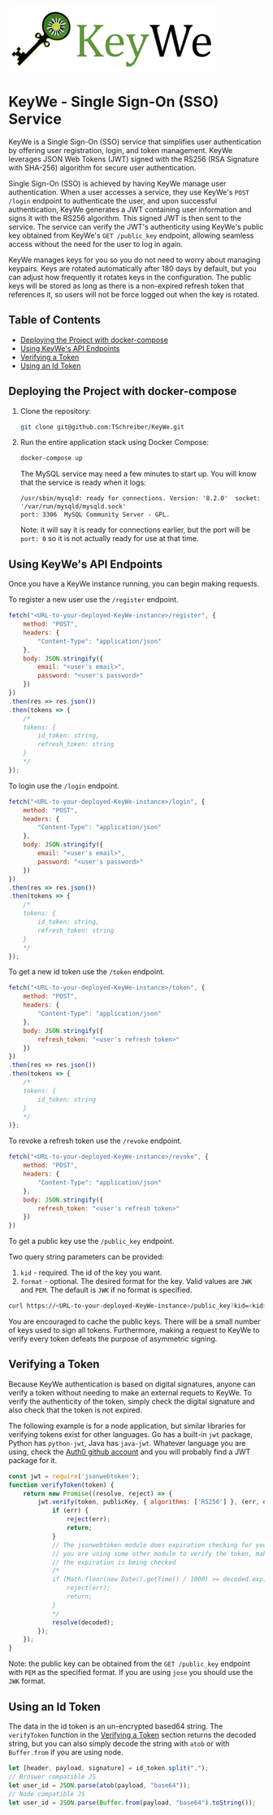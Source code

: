 ![](https://github.com/TSchreiber/KeyWe/blob/main/public/logo-text-128px.png?raw=true)
# KeyWe - Single Sign-On (SSO) Service

KeyWe is a Single Sign-On (SSO) service that simplifies user authentication by
offering user registration, login, and token management. KeyWe leverages JSON
Web Tokens (JWT) signed with the RS256 (RSA Signature with SHA-256) algorithm
for secure user authentication.

Single Sign-On (SSO) is achieved by having KeyWe manage user authentication.
When a user accesses a service, they use KeyWe's `POST /login` endpoint to
authenticate the user, and upon successful authentication, KeyWe generates a
JWT containing user information and signs it with the RS256 algorithm. This
signed JWT is then sent to the service. The service can verify the JWT's
authenticity using KeyWe's public key obtained from KeyWe's `GET /public_key`
endpoint, allowing seamless access without the need for the user to log in again.

KeyWe manages keys for you so you do not need to worry about managing keypairs.
Keys are rotated automatically after 180 days by default, but you can adjust
how frequently it rotates keys in the configuration. The public keys will be
stored as long as there is a non-expired refresh token that references it, so
users will not be force logged out when the key is rotated.

## Table of Contents

- [Deploying the Project with docker-compose](#deploying-the-project-with-docker-compose)
- [Using KeyWe's API Endpoints](#using-keywe's-api-endpoints)
- [Verifying a Token](#verifying-a-token)
- [Using an Id Token](#using-an-id-token)

## Deploying the Project with docker-compose

1. Clone the repository:

   ```bash
   git clone git@github.com:TSchreiber/KeyWe.git
   ```

2. Run the entire application stack using Docker Compose:

   ```bash
   docker-compose up
   ```

   The MySQL service may need a few minutes to start up. You will know that the service is ready when it logs:

   ```text
   /usr/sbin/mysqld: ready for connections. Version: '8.2.0'  socket: '/var/run/mysqld/mysqld.sock'
   port: 3306  MySQL Community Server - GPL.
   ```

   Note: it will say it is ready for connections earlier, but the port will be `port: 0` so it is not actually ready for use at that time.

## Using KeyWe's API Endpoints

Once you have a KeyWe instance running, you can begin making requests.

To register a new user use the `/register` endpoint.

```js
fetch("<URL-to-your-deployed-KeyWe-instance>/register", {
    method: "POST",
    headers: {
        "Content-Type": "application/json"
    },
    body: JSON.stringify({
        email: "<user's email>",
        password: "<user's password>"
    })
})
.then(res => res.json())
.then(tokens => {
    /*
    tokens: {
        id_token: string,
        refresh_token: string
    }
    */
});
```

To login use the `/login` endpoint.

```js
fetch("<URL-to-your-deployed-KeyWe-instance>/login", {
    method: "POST",
    headers: {
        "Content-Type": "application/json"
    },
    body: JSON.stringify({
        email: "<user's email>",
        password: "<user's password>"
    })
})
.then(res => res.json())
.then(tokens => {
    /*
    tokens: {
        id_token: string,
        refresh_token: string
    }
    */
});
```

To get a new id token use the `/token` endpoint.

```js
fetch("<URL-to-your-deployed-KeyWe-instance>/token", {
    method: "POST",
    headers: {
        "Content-Type": "application/json"
    },
    body: JSON.stringify({
        refresh_token: "<user's refresh token>"
    })
})
.then(res => res.json())
.then(tokens => {
    /*
    tokens: {
        id_token: string
    }
    */
)};
```

To revoke a refresh token use the `/revoke` endpoint.

```js
fetch("<URL-to-your-deployed-KeyWe-instance>/revoke", {
    method: "POST",
    headers: {
        "Content-Type": "application/json"
    },
    body: JSON.stringify({
        refresh_token: "<user's refresh token>"
    })
})
```

To get a public key use the `/public_key` endpoint.

Two query string parameters can be provided:
1. `kid` - required. The id of the key you want.
2. `format` - optional. The desired format for the key.
Valid values are `JWK` and `PEM`. The default is `JWK` if no format is specified.

```bash
curl https://<URL-to-your-deployed-KeyWe-instance>/public_key?kid=<kid>&format=<format> > key_cache/<kid>
```

You are encouraged to cache the public keys. There will be a small number of
keys used to sign all tokens. Furthermore, making a request to KeyWe to verify
every token defeats the purpose of asymmetric signing.

## Verifying a Token

Because KeyWe authentication is based on digital signatures, anyone can verify
a token without needing to make an external requets to KeyWe. To verify the
authenticity of the token, simply check the digital signature and also check
that the token is not expired.

The following example is for a node application, but similar libraries for
verifying tokens exist for other languages. Go has a built-in `jwt` package,
Python has `python-jwt`, Java has `java-jwt`. Whatever language you are using,
check the [Auth0 github account](github.com/auth0) and you will probably find
a JWT package for it.

```js
const jwt = require('jsonwebtoken');
function verifyToken(token) {
    return new Promise((resolve, reject) => {
        jwt.verify(token, publicKey, { algorithms: ['RS256'] }, (err, decoded) => {
            if (err) {
                reject(err);
                return;
            }
            // The jsonwebtoken module does expiration checking for you, but if
            // you are using some other module to verify the token, make sure
            // the expiration is being checked
            /*
            if (Math.floor(new Date().getTime() / 1000) >= decoded.exp) {
                reject(err);
                return;
            }
            */
            resolve(decoded);
        });
    });
}
```

Note: the public key can be obtained from the `GET /public_key` endpoint with
`PEM` as the specified format. If you are using `jose` you should use the `JWK`
format.

## Using an Id Token

The data in the id token is an un-encrypted based64 string. The `verifyToken`
function in the [Verifying a Token](#verifying-a-token) section returns the
decoded string, but you can also simply decode the string with `atob` or
with `Buffer.from` if you are using node.

```js
let [header, payload, signature] = id_token.split(".");
// Broswer compatible JS
let user_id = JSON.parse(atob(payload, "base64"));
// Node compatible JS
let user_id = JSON.parse(Buffer.from(payload, "base64").toString());
```
